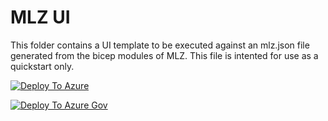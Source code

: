# MLZ UI

This folder contains a UI template to be executed against an mlz.json file generated from the bicep modules of MLZ. This file is intented for use as a quickstart only.

[![Deploy To Azure](../../../docs/images/deploytoazure.svg?sanitize=true)](https://portal.azure.com/#blade/Microsoft_Azure_CreateUIDef/CustomDeploymentBlade/uri/https%3A%2F%2Fraw.githubusercontent.com%2FAzure%2Fmissionlz%2Fglenn%2FuiDeploy%2Fsrc%2Fbicep%2Fmlz.json/uiFormDefinitionUri/https%3A%2F%2Fraw.githubusercontent.com%2FAzure%2Fmissionlz%2Fglenn%2FuiDeploy%2Fsrc%2Fbicep%2Fui%2Fmlz-portal.json)

[![Deploy To Azure Gov](../../../docs/images/deploytoazuregov.svg?sanitize=true)](https://portal.azure.com/#blade/Microsoft_Azure_CreateUIDef/CustomDeploymentBlade/uri/https%3A%2F%2Fraw.githubusercontent.com%2FAzure%2Fmissionlz%2Fglenn%2FuiDeploy%2Fsrc%2Fbicep%2Fmlz.json/uiFormDefinitionUri/https%3A%2F%2Fraw.githubusercontent.com%2FAzure%2Fmissionlz%2Fglenn%2FuiDeploy%2Fsrc%2Fbicep%2Fui%2Fmlz-portal.json)